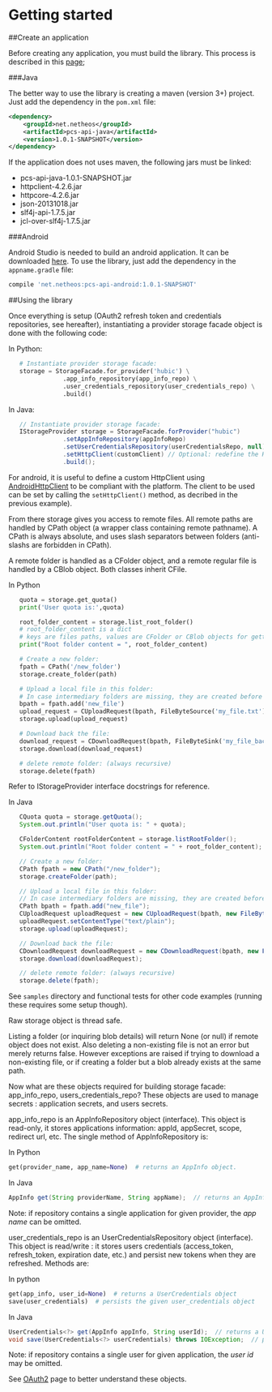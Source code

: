 Getting started
===============

##Create an application

Before creating any application, you must build the library. This process is described in this [page](build.md);

###Java

The better way to use the library is creating a maven (version 3+) project. Just add the dependency in the `pom.xml` file:
```xml
<dependency>
    <groupId>net.netheos</groupId>
    <artifactId>pcs-api-java</artifactId>
    <version>1.0.1-SNAPSHOT</version>
</dependency>
```
If the application does not uses maven, the following jars must be linked:

* pcs-api-java-1.0.1-SNAPSHOT.jar
* httpclient-4.2.6.jar
* httpcore-4.2.6.jar
* json-20131018.jar
* slf4j-api-1.7.5.jar
* jcl-over-slf4j-1.7.5.jar

###Android

Android Studio is needed to build an android application.
It can be downloaded [here](http://developer.android.com/sdk/installing/studio.html).
To use the library, just add the dependency in the `appname.gradle` file:
```gradle
compile 'net.netheos:pcs-api-android:1.0.1-SNAPSHOT'
```


##Using the library

Once everything is setup (OAuth2 refresh token and credentials repositories, see hereafter),
instantiating a provider storage facade object is done with the following code:

In Python:
```python
   # Instantiate provider storage facade:
   storage = StorageFacade.for_provider('hubic') \
               .app_info_repository(app_info_repo) \
               .user_credentials_repository(user_credentials_repo) \
               .build()
```

In Java:
```java
   // Instantiate provider storage facade:
   IStorageProvider storage = StorageFacade.forProvider("hubic")
               .setAppInfoRepository(appInfoRepo)
               .setUserCredentialsRepository(userCredentialsRepo, null)
               .setHttpClient(customClient) // Optional: redefine the HttpClient
               .build();
```

For android, it is useful to define a custom HttpClient using
[AndroidHttpClient](http://developer.android.com/reference/android/net/http/AndroidHttpClient.html)
to be compliant with the platform.
The client to be used can be set by calling the `setHttpClient()` method, as decribed in the previous example).

From there storage gives you access to remote files.
All remote paths are handled by CPath object (a wrapper class containing remote pathname). A CPath is always absolute,
and uses slash separators between folders (anti-slashs are forbidden in CPath).

A remote folder is handled as a CFolder object, and a remote regular file is handled by a CBlob object. Both classes inherit CFile.

In Python
```python
   quota = storage.get_quota()
   print('User quota is:',quota)

   root_folder_content = storage.list_root_folder()
   # root_folder_content is a dict
   # keys are files paths, values are CFolder or CBlob objects for getting details (length, content-type...)
   print("Root folder content = ", root_folder_content)

   # Create a new folder:
   fpath = CPath('/new_folder')
   storage.create_folder(path)

   # Upload a local file in this folder:
   # In case intermediary folders are missing, they are created before upload
   bpath = fpath.add('new_file')
   upload_request = CUploadRequest(bpath, FileByteSource('my_file.txt')).content_type('text/plain')
   storage.upload(upload_request)

   # Download back the file:
   download_request = CDownloadRequest(bpath, FileByteSink('my_file_back.txt'))
   storage.download(download_request)

   # delete remote folder: (always recursive)
   storage.delete(fpath)
```
Refer to IStorageProvider interface docstrings for reference.

In Java
```java
   CQuota quota = storage.getQuota();
   System.out.println("User quota is: " + quota);

   CFolderContent rootFolderContent = storage.listRootFolder();
   System.out.println("Root folder content = " + root_folder_content);

   // Create a new folder:
   CPath fpath = new CPath("/new_folder");
   storage.createFolder(path);

   // Upload a local file in this folder:
   // In case intermediary folders are missing, they are created before upload
   CPath bpath = fpath.add("new_file");
   CUploadRequest uploadRequest = new CUploadRequest(bpath, new FileByteSource("my_file.txt"));
   uploadRequest.setContentType("text/plain");
   storage.upload(uploadRequest);

   // Download back the file:
   CDownloadRequest downloadRequest = new CDownloadRequest(bpath, new FileByteSink("my_file_back.txt"));
   storage.download(downloadRequest);

   // delete remote folder: (always recursive)
   storage.delete(fpath);
```

See `samples` directory and functional tests for other code examples (running these requires some setup though).

Raw storage object is thread safe.

Listing a folder (or inquiring blob details) will return None (or null) if remote object does not exist.
Also deleting a non-existing file is not an error but merely returns false.
However exceptions are raised if trying to download a non-existing file,
or if creating a folder but a blob already exists at the same path.

Now what are these objects required for building storage facade: app_info_repo, users_credentials_repo?
These objects are used to manage secrets : application secrets, and users secrets.

app_info_repo is an AppInfoRepository object (interface).
This object is read-only, it stores applications information: appId, appSecret, scope, redirect url, etc.
The single method of AppInfoRepository is:

In Python
```python
get(provider_name, app_name=None)  # returns an AppInfo object.
```

In Java
```java
AppInfo get(String providerName, String appName);  // returns an AppInfo object.
```

Note: if repository contains a single application for given provider,  the *app name* can be omitted.

user_credentials_repo is an UserCredentialsRepository object (interface).
This object is read/write : it stores users credentials (access_token, refresh_token, expiration date, etc.)
and persist new tokens when they are refreshed.
Methods are:

In python
```python
get(app_info, user_id=None)  # returns a UserCredentials object
save(user_credentials)  # persists the given user_credentials object
```

In Java
```java
UserCredentials<?> get(AppInfo appInfo, String userId);  // returns a UserCredentials object
void save(UserCredentials<?> userCredentials) throws IOException;  // persists the given user_credentials object
```

Note: if repository contains a single user for given application, the *user id* may be omitted.

See [OAuth2](oauth2.md) page to better understand these objects.
